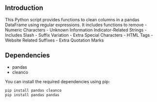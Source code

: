 
## Introduction

This Python script provides functions to clean columns in a pandas DataFrame using regular expressions. It includes functions to remove 
	- Numeric Characters
	- Unknown Information Indicator-Related Strings
	- Includes Slash
	- Suffix Variation
	- Extra Special Characters
	- HTML Tags
	- Website Related Suffixes
	- Extra Quotation Marks

## Dependencies

- pandas
- cleanco

You can install the required dependencies using pip:

```bash
pip install pandas cleanco
pip install pandas pandas
